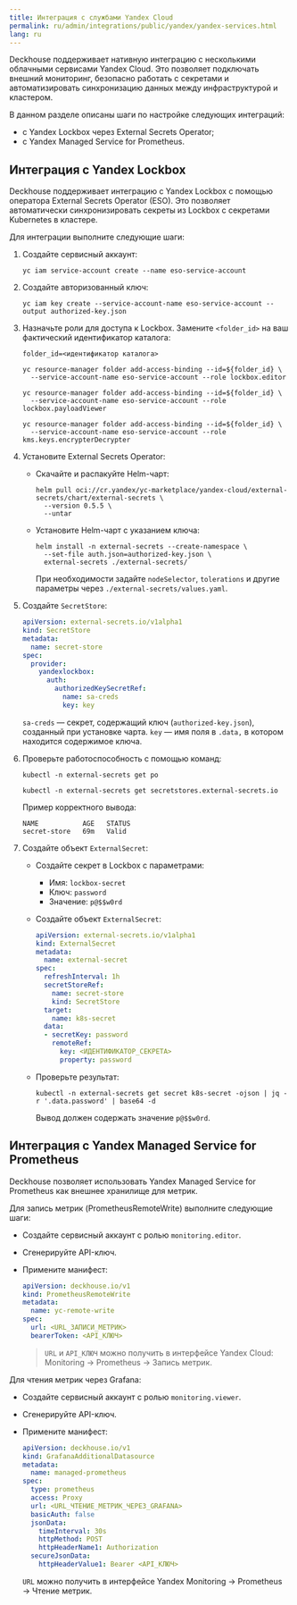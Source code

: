 ```yaml
---
title: Интеграция с службами Yandex Cloud
permalink: ru/admin/integrations/public/yandex/yandex-services.html
lang: ru
---
```


Deckhouse поддерживает нативную интеграцию с несколькими облачными сервисами Yandex Cloud. Это позволяет подключать внешний мониторинг, безопасно работать с секретами и автоматизировать синхронизацию данных между инфраструктурой и кластером.

В данном разделе описаны шаги по настройке следующих интеграций:

- с Yandex Lockbox через External Secrets Operator;
- с Yandex Managed Service for Prometheus.

## Интеграция с Yandex Lockbox

Deckhouse поддерживает интеграцию с Yandex Lockbox с помощью оператора External Secrets Operator (ESO). Это позволяет автоматически синхронизировать секреты из Lockbox с секретами Kubernetes в кластере.

Для интеграции выполните следующие шаги:

1. Создайте сервисный аккаунт:

   ```console
   yc iam service-account create --name eso-service-account
   ```

1. Создайте авторизованный ключ:

   ```console
   yc iam key create --service-account-name eso-service-account --output authorized-key.json
   ```

1. Назначьте роли для доступа к Lockbox. Замените `<folder_id>` на ваш фактический идентификатор каталога:

   ```console
   folder_id=<идентификатор каталога>

   yc resource-manager folder add-access-binding --id=${folder_id} \
     --service-account-name eso-service-account --role lockbox.editor

   yc resource-manager folder add-access-binding --id=${folder_id} \
     --service-account-name eso-service-account --role lockbox.payloadViewer

   yc resource-manager folder add-access-binding --id=${folder_id} \
     --service-account-name eso-service-account --role kms.keys.encrypterDecrypter
   ```

1. Установите External Secrets Operator:

   - Скачайте и распакуйте Helm-чарт:

     ```console
     helm pull oci://cr.yandex/yc-marketplace/yandex-cloud/external-secrets/chart/external-secrets \
       --version 0.5.5 \
       --untar
     ```

   - Установите Helm-чарт с указанием ключа:

     ```console
     helm install -n external-secrets --create-namespace \
       --set-file auth.json=authorized-key.json \
       external-secrets ./external-secrets/
     ```

     При необходимости задайте `nodeSelector`, `tolerations` и другие параметры через `./external-secrets/values.yaml`.

1. Создайте `SecretStore`:

   ```yaml
   apiVersion: external-secrets.io/v1alpha1
   kind: SecretStore
   metadata:
     name: secret-store
   spec:
     provider:
       yandexlockbox:
         auth:
           authorizedKeySecretRef:
             name: sa-creds
             key: key
   ```

   `sa-creds` — секрет, содержащий ключ (`authorized-key.json`), созданный при установке чарта.
   `key` — имя поля в `.data,` в котором находится содержимое ключа.

1. Проверьте работоспособность с помощью команд:

   ```console
   kubectl -n external-secrets get po

   kubectl -n external-secrets get secretstores.external-secrets.io
   ```

   Пример корректного вывода:

   ```console
   NAME           AGE   STATUS
   secret-store   69m   Valid
   ```

1. Создайте объект `ExternalSecret`:

   - Создайте секрет в Lockbox с параметрами:
     - Имя: `lockbox-secret`
     - Ключ: `password`
     - Значение: `p@$$w0rd`

   - Создайте объект `ExternalSecret`:

     ```yaml
     apiVersion: external-secrets.io/v1alpha1
     kind: ExternalSecret
     metadata:
       name: external-secret
     spec:
       refreshInterval: 1h
       secretStoreRef:
         name: secret-store
         kind: SecretStore
       target:
         name: k8s-secret
       data:
       - secretKey: password
         remoteRef:
           key: <ИДЕНТИФИКАТОР_СЕКРЕТА>
           property: password
     ```

   - Проверьте результат:

     ```console
     kubectl -n external-secrets get secret k8s-secret -ojson | jq -r '.data.password' | base64 -d
     ```

     Вывод должен содержать значение `p@$$w0rd`.

## Интеграция с Yandex Managed Service for Prometheus

Deckhouse позволяет использовать Yandex Managed Service for Prometheus как внешнее хранилище для метрик.

Для запись метрик (PrometheusRemoteWrite) выполните следующие шаги:

- Создайте сервисный аккаунт с ролью `monitoring.editor`.
- Сгенерируйте API-ключ.
- Примените манифест:

  ```yaml
  apiVersion: deckhouse.io/v1
  kind: PrometheusRemoteWrite
  metadata:
    name: yc-remote-write
  spec:
    url: <URL_ЗАПИСИ_МЕТРИК>
    bearerToken: <API_КЛЮЧ>
  ```

  > `URL` и `API_КЛЮЧ` можно получить в интерфейсе Yandex Cloud: Monitoring → Prometheus → Запись метрик.

Для чтения метрик через Grafana:

- Создайте сервисный аккаунт с ролью `monitoring.viewer`.
- Сгенерируйте API-ключ.
- Примените манифест:

  ```yaml
  apiVersion: deckhouse.io/v1
  kind: GrafanaAdditionalDatasource
  metadata:
    name: managed-prometheus
  spec:
    type: prometheus
    access: Proxy
    url: <URL_ЧТЕНИЕ_МЕТРИК_ЧЕРЕЗ_GRAFANA>
    basicAuth: false
    jsonData:
      timeInterval: 30s
      httpMethod: POST
      httpHeaderName1: Authorization
    secureJsonData:
      httpHeaderValue1: Bearer <API_КЛЮЧ>
  ```

  `URL` можно получить в интерфейсе Yandex Monitoring → Prometheus → Чтение метрик.

